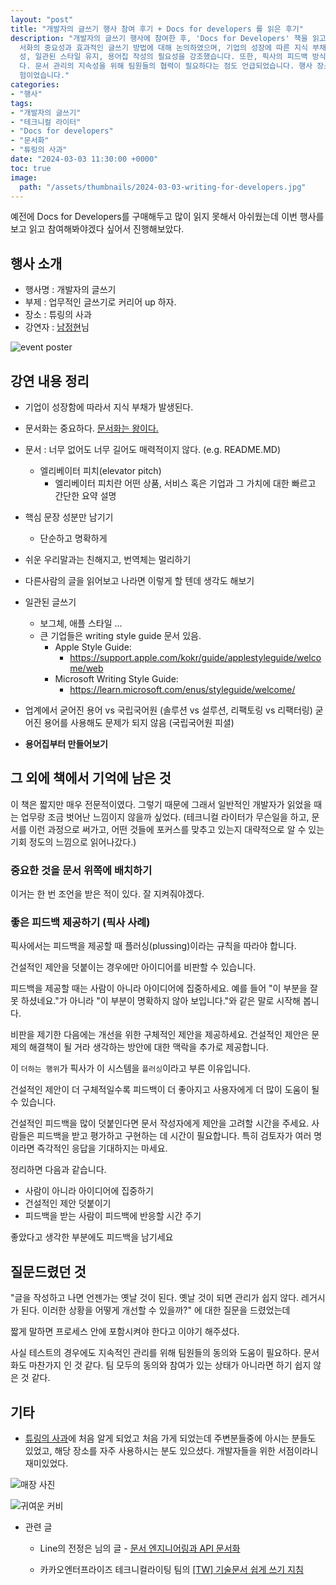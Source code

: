 ```yaml
---
layout: "post"
title: "개발자의 글쓰기 행사 참여 후기 + Docs for developers 를 읽은 후기"
description: "개발자의 글쓰기 행사에 참여한 후, 'Docs for Developers' 책을 읽고 느낀 점을 공유합니다. 행사에서는 문\
  서화의 중요성과 효과적인 글쓰기 방법에 대해 논의하였으며, 기업의 성장에 따른 지식 부채 문제를 다루었습니다. 강연자는 간결하고 명확한 문서 작\
  성, 일관된 스타일 유지, 용어집 작성의 필요성을 강조했습니다. 또한, 픽사의 피드백 방식인 '플러싱'을 통해 건설적인 제안의 중요성을 배웠습니\
  다. 문서 관리의 지속성을 위해 팀원들의 협력이 필요하다는 점도 언급되었습니다. 행사 장소인 튜링의 사과는 개발자들을 위한 서점으로 흥미로운 경\
  험이었습니다."
categories:
- "행사"
tags:
- "개발자의 글쓰기"
- "테크니컬 라이터"
- "Docs for developers"
- "문서화"
- "튜링의 사과"
date: "2024-03-03 11:30:00 +0000"
toc: true
image:
  path: "/assets/thumbnails/2024-03-03-writing-for-developers.jpg"
---
```


예전에 Docs for Developers를 구매해두고 많이 읽지 못해서 아쉬웠는데 이번 행사를 보고 읽고 참여해봐야겠다 싶어서 진행해보았다.

## 행사 소개

- 행사명 : 개발자의 글쓰기
- 부제 : 업무적인 글쓰기로 커리어 up 하자.
- 장소 : 튜링의 사과
- 강연자 : [남정현](https://www.linkedin.com/in/rkttu/)님

![event poster](/assets/images/2024-03-03-writing-for-developers/image01.jpg)

## 강연 내용 정리

- 기업이 성장함에 따라서 지식 부채가 발생된다.

- 문서화는 중요하다. [문서화는 왕이다.](https://news.hada.io/topic?id=11610)

- 문서 : 너무 없어도 너무 길어도 매력적이지 않다. (e.g. README.MD)

  - 엘리베이터 피치(elevator pitch)
    - 엘리베이터 피치란 어떤 상품, 서비스 혹은 기업과 그 가치에 대한 빠르고 간단한 요약 설명

- 핵심 문장 성분만 남기기

  - 단순하고 명확하게

- 쉬운 우리말과는 친해지고, 번역체는 멀리하기

- 다른사람의 글을 읽어보고 나라면 이렇게 할 텐데 생각도 해보기

- 일관된 글쓰기

  - 보그체, 애플 스타일 ...
  - 큰 기업들은 writing style guide 문서 있음.
    - Apple Style Guide:
      - https://support.apple.com/kokr/guide/applestyleguide/welcome/web
    - Microsoft Writing Style Guide:
      - https://learn.microsoft.com/enus/styleguide/welcome/

- 업계에서 굳어진 용어 vs 국립국어원 (솔루션 vs 설루션, 리팩토링 vs 리팩터링)
  굳어진 용어를 사용해도 문제가 되지 않음 (국립국어원 피셜)

- **용어집부터 만들어보기**

## 그 외에 책에서 기억에 남은 것

이 책은 짧지만 매우 전문적이였다. 그렇기 때문에 그래서 일반적인 개발자가 읽었을 때는 업무랑 조금 벗어난 느낌이지 않을까 싶었다. (테크니컬 라이터가 무슨일을 하고, 문서를 이런 과정으로 써가고, 어떤 것들에 포커스를 맞추고 있는지 대략적으로 알 수 있는 기회 정도의 느낌으로 읽어나갔다.)

### 중요한 것을 문서 위쪽에 배치하기

이거는 한 번 조언을 받은 적이 있다. 잘 지켜줘야겠다.

### 좋은 피드백 제공하기 (픽사 사례)

픽사에서는 피드백을 제공할 때 플러싱(plussing)이라는 규칙을 따라야 합니다.

건설적인 제안을 덧붙이는 경우에만 아이디어를 비판할 수 있습니다.

피드백을 제공할 때는 사람이 아니라 아이디어에 집중하세요.
예를 들어 "이 부분을 잘못 하셨네요."가 아니라 "이 부분이 명확하지 않아 보입니다."와 같은 말로 시작해 봅니다.

비판을 제기한 다음에는 개선을 위한 구체적인 제안을 제공하세요. 건설적인 제안은 문제의 해결책이 될 거라 생각하는 방안에 대한 맥락을 추가로 제공합니다.

이 `더하는 행위`가 픽사가 이 시스템을 `플러싱`이라고 부른 이유입니다.

건설적인 제안이 더 구체적일수록 피드백이 더 좋아지고 사용자에게 더 많이 도움이 될 수 있습니다.

건설적인 피드백을 많이 덧붙인다면 문서 작성자에게 제안을 고려할 시간을 주세요. 사람들은 피드백을 받고 평가하고 구현하는 데 시간이 필요합니다. 특히 검토자가 여러 명이라면 즉각적인 응답을 기대하지는 마세요.

정리하면 다음과 같습니다.

- 사람이 아니라 아이디어에 집중하기
- 건설적인 제안 덧붙이기
- 피드백을 받는 사람이 피드백에 반응할 시간 주기

좋았다고 생각한 부분에도 피드백을 남기세요

## 질문드렸던 것

"글을 작성하고 나면 언젠가는 옛날 것이 된다. 옛날 것이 되면 관리가 쉽지 않다. 레거시가 된다. 이러한 상황을 어떻게 개선할 수 있을까?" 에 대한 질문을 드렸었는데

짧게 말하면 프로세스 안에 포함시켜야 한다고 이야기 해주셨다.

사실 테스트의 경우에도 지속적인 관리를 위해 팀원들의 동의와 도움이 필요하다. 문서화도 마찬가지 인 것 같다. 팀 모두의 동의와 참여가 있는 상태가 아니라면 하기 쉽지 않은 것 같다.

## 기타

- [튜링의 사과](https://turingapple.com/)에 처음 알게 되었고 처음 가게 되었는데 주변분들중에 아시는 분들도 있었고, 해당 장소를 자주 사용하시는 분도 있으셨다. 개발자들을 위한 서점이라니 재미있었다.

![매장 사진](/assets/images/2024-03-03-writing-for-developers/image02.jpeg)

![귀여운 커비](/assets/images/2024-03-03-writing-for-developers/image03.jpeg)

- 관련 글

  - Line의 전정은 님의 글 - [문서 엔지니어링과 API 문서화](https://engineering.linecorp.com/ko/blog/document-engineering-api-documentation)

  - 카카오엔터프라이즈 테크니컬라이팅 팀의 [\[TW\] 기술문서 쉽게 쓰기 지침](https://tech.kakaoenterprise.com/105)
